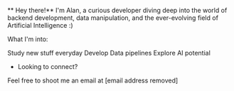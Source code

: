 ** Hey there!** I'm Alan, a curious developer diving deep into the world of backend development, data manipulation, and the ever-evolving field of Artificial Intelligence :)

What I'm into:

Study new stuff everyday
Develop Data pipelines
Explore AI potential

 - Looking to connect?

Feel free to shoot me an email at [email address removed]
